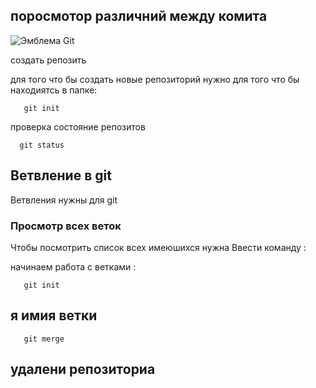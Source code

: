  ## **поросмотор различний между комита** 
![Эмблема Git](gpg-2.jpg)




создать репозить 

 для того что бы создать новые репозиторий нужно для того что бы находиятсь в папке:
 
       git init


  проверка состояние репозитов

      git status



  ## Ветвление в git

  Ветвления нужны для git 


### Просмотр всех веток


Чтобы посмотрить список всех имеюшихся нужна Ввести команду :

начинаем работа с ветками :

       git init 
  ## я имия ветки 

       git merge

  ## удалени репозиториа